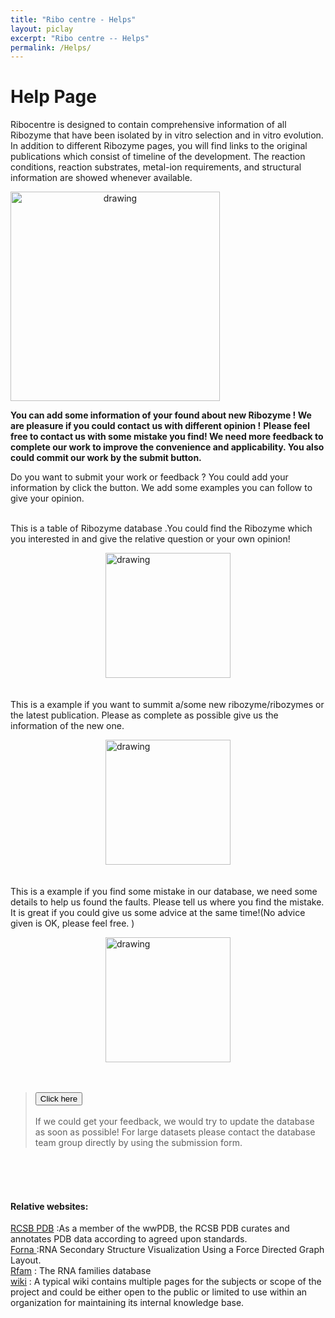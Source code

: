 ```yaml
---
title: "Ribo centre - Helps"
layout: piclay
excerpt: "Ribo centre -- Helps"
permalink: /Helps/
---
```


# Help Page


Ribocentre is designed to contain comprehensive information of all Ribozyme that have been isolated by in vitro selection and in vitro evolution. In addition to different Ribozyme pages, you will find links to the original publications which consist of timeline of the development. The reaction conditions, reaction substrates, metal-ion requirements, and structural information are showed whenever available.

<img src="https://www.ribocentre.org/images/help.png" alt="drawing" style="text-align: center;weight:450px;height:335px">

**You can add some information of your found about new Ribozyme ! We are pleasure if you could contact us with different opinion !**
**Please feel free to contact us with some mistake you find! We need more feedback to complete our work to improve the convenience and applicability. You also could commit our work by the submit button.**


 Do you want to submit your work or feedback ? You could add your information by click the button. We add some examples you can follow to give your opinion.<br><br>
 
 This is a table of Ribozyme database .You could find the Ribozyme which you interested in and give the relative question or your own opinion!
 
 <img src="https://www.ribocentre.org/HelpsPic/summit1.png" alt="drawing" style="weight:450px;height:200px;display:block;margin:0 auto;"><br><br>
 This is a example if you want to summit a/some new ribozyme/ribozymes or the latest publication. Please as complete as possible give us the information of the new one. 
 
 <img src="https://www.ribocentre.org/images/HelpsPic/summit2.png" alt="drawing" style="weight:450px;height:200px;display:block;margin:0 auto;"><br><br>
 This is a example if you find some mistake in our database, we need some details to help us found the faults. Please tell us where you find the mistake. It is great if you could give us some advice at the same time!(No advice given is OK, please feel free. )
 
 <img src="https://www.ribocentre.org/images/HelpsPic/summit3.png" alt="drawing" style="weight:450px;height:200px;display:block;margin:0 auto;"><br><br>
 

><a href="https://docs.google.com/spreadsheets/d/1dWzCMqP9_fmOxxBxpx6Rc0Ro2Her0YIn-07Rpx7fzEs/edit?usp=sharing"><button>Click here</button></a><br><br>
> If we could get your feedback, we would try to update the database  as soon as possible!
> For large datasets please contact the database team group directly by using the submission form.



<br><br><br>

#### Relative websites:


[RCSB PDB](https://www.rcsb.org/) :As a member of the wwPDB, the RCSB PDB curates and annotates PDB data according to agreed upon standards. <br>
[ Forna ](http://rna.tbi.univie.ac.at/forna/) :RNA Secondary Structure Visualization Using a Force Directed Graph Layout. <br>
[ Rfam](https://rfam.xfam.org/) : The RNA families database <br>
[wiki](https://www.wikipedia.org/) : A typical wiki contains multiple pages for the subjects or scope of the project and could be either open to the public or limited to use within an organization for maintaining its internal knowledge base. <br> <br>







